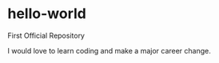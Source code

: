 # hello-world
First Official Repository

I would love to learn coding and make a major career change.
